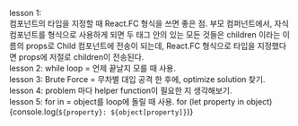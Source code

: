 lesson 1: <br/>
컴포넌트의 타입을 지정할 때 React.FC<ChildrenProps> 형식을 쓰면 좋은 점. 부모 컴퍼넌트에서, 자식 컴포넌트를 <Child></Child> 형식으로 사용하게 되면 두 태그 안의 있는 모든 것들은 children 이라는 이름의 props로 Child 컴포넌트에 전송이 되는데, React.FC<ChildrenProps> 형식으로 타입을 지정했다면 props에 저절로 children이 전송된다.<br/>
lesson 2: while loop = 언제 끝날지 모를 때 사용.<br/>
lesson 3: Brute Force = 무차별 대입 공격 한 후에, optimize solution 찾기. <br/>
lesson 4: problem 마다 helper function이 필요한 지 생각해보기. <br/>
lesson 5: for in = object를 loop에 돌릴 때 사용. for (let property in object) {console.log(`${property}: ${object[property]}`)}
